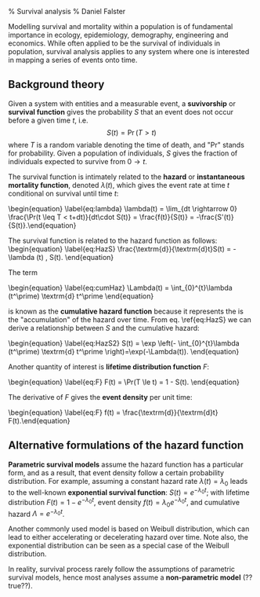 % Survival analysis
% Daniel Falster

Modelling survival and mortality within a population is of fundamental importance in ecology, epidemiology, demography, engineering and economics. While often applied to be the survival of individuals in population, survival analysis applies to any system where one is interested in mapping a series of events onto time.

## Background theory

Given a system with entities and a measurable event, a **suvivorship** or **survival function** gives the probability $S$ that an event does not occur before a given time $t$, i.e.
$$ S(t) = \Pr(T > t)$$
where $T$ is a random variable denoting the time of death, and "Pr" stands for probability. Given a population of individuals, $S$ gives the fraction of individuals expected to survive from $0 \rightarrow t$.

The survival function is intimately related to the **hazard** or **instantaneous mortality function**,  denoted $\lambda(t)$, which gives the event rate at time $t$ conditional on survival until time $t$:

\begin{equation} \label{eq:lambda} \lambda(t) = \lim_{dt \rightarrow 0} \frac{\Pr(t \leq T < t+dt)}{dt\cdot S(t)} = \frac{f(t)}{S(t)} = -\frac{S'(t)}{S(t)}.\end{equation}

The survival function is related to the hazard function as follows:
\begin{equation} \label{eq:HazS} \frac{\textrm{d}}{\textrm{d}t}S(t) = - \lambda (t) \, S(t). \end{equation}

The term

\begin{equation} \label{eq:cumHaz} \Lambda(t)  = \int_{0}^{t}\lambda (t^\prime) \textrm{d} t^\prime \end{equation}

is known as the **cumulative hazard function** because it represents the  is the "accumulation" of the hazard over time. From eq. \ref{eq:HazS} we can  derive a relationship between $S$ and the cumulative hazard:

\begin{equation} \label{eq:HazS2} S(t) = \exp \left(- \int_{0}^{t}\lambda (t^\prime) \textrm{d} t^\prime \right)=\exp(-\Lambda(t)). \end{equation}

Another quantity of interest is **lifetime distribution function** $F$:

\begin{equation} \label{eq:F} F(t) = \Pr(T \le t) = 1 - S(t).  \end{equation}

The derivative of $F$ gives the **event density** per unit time:

\begin{equation} \label{eq:F}  f(t) = \frac{\textrm{d}}{\textrm{d}t} F(t).\end{equation}

## Alternative formulations of the hazard function

**Parametric survival models** assume the hazard function has a particular form, and as a result, that event density follow a certain probability distribution. For example, assuming a constant hazard rate  $\lambda(t) = \lambda_0$ leads to the well-known **exponential survival function**: $S(t) = e^{- \lambda_0 t}$; with lifetime distribution $F(t) = 1 - e^{- \lambda_0t}$, event density $f(t) = \lambda_0 e^{- \lambda_0t}$, and cumulative hazard $\Lambda = e^{- \lambda_0t}$.

Another commonly used model is based on Weibull distribution, which can lead to either accelerating or decelerating hazard over time. Note also, the exponential distribution can be seen as a special case of the
Weibull distribution.

In reality, survival process rarely follow the assumptions of parametric survival models, hence most analyses assume a **non-parametric model** (??true??).
